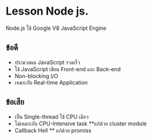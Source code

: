 # Lesson Node js.
Node.js ใช้ Google V8 JavaScript Engine
## ข้อดี
- ประมวลผล JavaScript รวดเร็ว
- ใช้ JavaScript เขียน Front-end และ Back-end
- Non-blocking I/O
- เหมาะกับ Real-time Application
## ข้อเสีย
- เป็น Single-thread ใช้ CPU เดียว
- ไม่เหมาะกับ CPU-Intensive task **แก้ด้วย cluster module
- Callback Hell ** แก้ด้วย promiss
